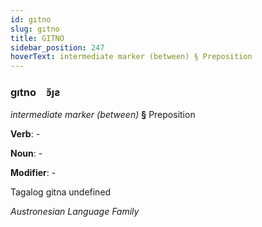 ```yaml
---
id: gıtno
slug: gıtno
title: GITNO
sidebar_position: 247
hoverText: intermediate marker (between) § Preposition
---
```


### gıtno&emsp;<span kind="abugida">ꜿ̆ȷƨ</span>

*intermediate marker (between)* **§** Preposition

**Verb**: -

**Noun**: -

**Modifier**: -

Tagalog gitna undefined

*Austronesian Language Family*